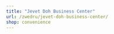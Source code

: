 ```yaml
---
title: "Jevet Doh Business Center"
url: /zwedru/jevet-doh-business-center/
shop: convenience
---
```


